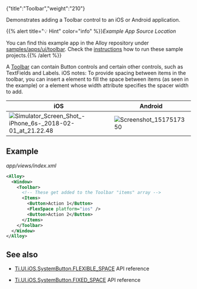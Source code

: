 {"title":"Toolbar","weight":"210"}

Demonstrates adding a Toolbar control to an iOS or Android application.

{{% alert title="💡 Hint" color="info" %}}*Example App Source Location*

You can find this example app in the Alloy repository under [samples/apps/ui/toolbar](https://github.com/appcelerator/alloy/tree/master/samples/apps/ui/toolbar). Check the [instructions](/docs/appc/Alloy_Framework/Alloy_Guide/Alloy_Test_Apps/) how to run these sample projects.{{% /alert %}}

A [Toolbar](#!/api/Titanium.UI.iOS.Toolbar) can contain Button controls and certain other controls, such as TextFields and Labels. iOS notes: To provide spacing between items in the toolbar, you can insert a <FlexSpace/> element to fill the space between items (as seen in the example) or a <FixedSpace/> element whose width attribute specifies the spacer width to add.

| iOS | Android |
| --- | --- |
| ![Simulator_Screen_Shot_-_iPhone_6s_-_2018-02-01_at_21.22.48](/Images/appc/download/attachments/41845781/Simulator_Screen_Shot_-_iPhone_6s_-_2018-02-01_at_21.22.48.png) | ![Screenshot_1517517350](/Images/appc/download/attachments/41845781/Screenshot_1517517350.png) |

## Example

*app/views/index.xml*

```xml
<Alloy>
  <Window>
    <Toolbar>
      <!-- These get added to the Toolbar "items" array -->
      <Items>
        <Button>Action 1</Button>
        <FlexSpace platform="ios" />
        <Button>Action 2</Button>
      </Items>
    </Toolbar>
  </Window>
</Alloy>
```

## See also

* [Ti.UI.iOS.SystemButton.FLEXIBLE\_SPACE](#!/api/Titanium.UI.iOS.SystemButton-property-FLEXIBLE_SPACE) API reference

* [Ti.UI.iOS.SystemButton.FIXED\_SPACE](#!/api/Titanium.UI.iOS.SystemButton-property-FIXED_SPACE) API reference
